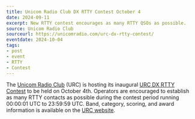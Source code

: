 ```yaml
---
title: Unicom Radio Club DX RTTY Contest October 4
date: 2024-09-11
excerpt: New RTTY contest encourages as many RTTY QSOs as possible.
source: Unicom Radio Club
sourceurl: https://unicomradio.com/urc-dx-rtty-contest/
eventdate: 2024-10-04
tags:
- post
- event
- RTTY
- Contest
---
```

The [Unicom Radio Club](https://unicomradio.com/club/) (URC) is hosting its inaugural [URC DX RTTY Contest](https://unicomradio.com/urc-dx-rtty-contest/) to be held on October 4th. Operators are encouraged to establish as many RTTY contacts as possible during the contest period running 00:00:01 UTC to 23:59:59 UTC. Band, category, scoring, and award information is available on the [URC website](https://unicomradio.com/urc-dx-rtty-contest/).